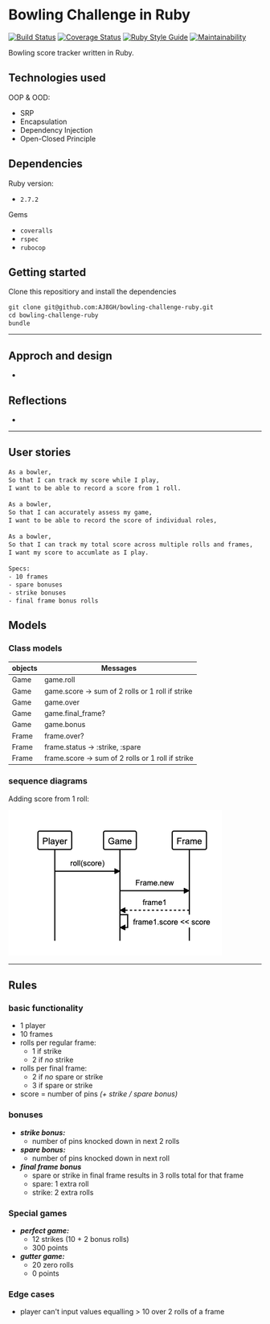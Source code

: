Bowling Challenge in Ruby
==========================

[![Build Status](https://travis-ci.com/AJ8GH/bowling-challenge-ruby.svg?branch=main)](https://travis-ci.com/AJ8GH/bowling-challenge-ruby) [![Coverage Status](https://coveralls.io/repos/github/AJ8GH/bowling-challenge-ruby/badge.svg?branch=main)](https://coveralls.io/github/AJ8GH/bowling-challenge-ruby?branch=main) [![Ruby Style Guide](https://img.shields.io/badge/code_style-rubocop-brightgreen.svg)](https://github.com/rubocop/rubocop) [![Maintainability](https://api.codeclimate.com/v1/badges/6c830bd55e2312455aa1/maintainability)](https://codeclimate.com/github/AJ8GH/bowling-challenge-ruby/maintainability)

Bowling score tracker written in Ruby.

## Technologies used

OOP & OOD:
- SRP
- Encapsulation
- Dependency Injection
- Open-Closed Principle

## Dependencies

Ruby version:
- `2.7.2`

Gems
- `coveralls`
- `rspec`
- `rubocop`

## Getting started

Clone this repositiory and install the dependencies

```shell
git clone git@github.com:AJ8GH/bowling-challenge-ruby.git
cd bowling-challenge-ruby
bundle
```

--------

## Approch and design
-

## Reflections
-

---------

## User stories

```
As a bowler,
So that I can track my score while I play,
I want to be able to record a score from 1 roll.

As a bowler,
So that I can accurately assess my game,
I want to be able to record the score of individual roles,

As a bowler,
So that I can track my total score across multiple rolls and frames,
I want my score to accumlate as I play.

Specs:
- 10 frames
- spare bonuses
- strike bonuses
- final frame bonus rolls
```

## Models

### Class models

objects | Messages
--------|----------
Game    | game.roll
Game    | game.score -> sum of 2 rolls or 1 roll if strike
Game    | game.over
Game    | game.final_frame?
Game    | game.bonus
Frame   | frame.over?
Frame   | frame.status -> :strike, :spare
Frame   | frame.score -> sum of 2 rolls or 1 roll if strike

### sequence diagrams

Adding score from 1 roll:

![roll](images/roll.png)

----

## Rules

### basic functionality
- 1 player
- 10 frames
- rolls per regular frame:
  - 1 if strike
  - 2 if *no* strike
- rolls per final frame:
  - 2 if *no* spare or strike
  - 3 if spare or strike
- score = number of pins *(+ strike / spare bonus)*

### bonuses
- ***strike bonus:***
  - number of pins knocked down in next 2 rolls
- ***spare bonus:***
  - number of pins knocked down in next roll
- ***final frame bonus***
  - spare or strike in final frame results in 3 rolls total for that frame
  - spare: 1 extra roll
  - strike: 2 extra rolls

### Special games
- ***perfect game:***
  - 12 strikes (10 + 2 bonus rolls)
  - 300 points
- ***gutter game:***
  - 20 zero rolls
  - 0 points

### Edge cases
- player can't input values equalling > 10 over 2 rolls of a frame
